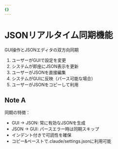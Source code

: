 ```yaml
---
{}
---
```


# JSONリアルタイム同期機能

GUI操作とJSONエディタの双方向同期

1. ユーザーがGUIで設定を変更
2. システムが即座にJSON表示を更新
3. ユーザーがJSONを直接編集
4. システムがGUIに反映（パース可能な場合）
5. ユーザーがJSONをコピーして利用

## Note A

同期の特徴：
- GUI → JSON: 常に有効なJSONを生成
- JSON → GUI: パースエラー時は同期スキップ
- インデント付きで可読性を確保
- コピー&ペーストで.claude/settings.jsonに利用可能